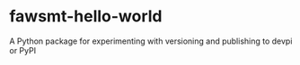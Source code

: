 # fawsmt-hello-world

A Python package for experimenting with versioning and publishing to devpi or PyPI
